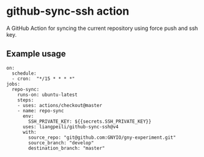 # github-sync-ssh action

A GitHub Action for syncing the current repository using force push and ssh key.

## Example usage

```
on:
  schedule:
  - cron:  "*/15 * * * *"
jobs:
  repo-sync:
    runs-on: ubuntu-latest
    steps:
    - uses: actions/checkout@master
    - name: repo-sync
      env: 
        SSH_PRIVATE_KEY: ${{secrets.SSH_PRIVATE_KEY}}
      uses: liangpeili/github-sync-ssh@v4
      with:
        source_repo: "git@github.com:GNYIO/gny-experiment.git"
        source_branch: "develop"
        destination_branch: "master"
```
